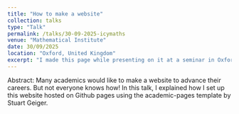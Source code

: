 ```yaml
---
title: "How to make a website"
collection: talks
type: "Talk"
permalink: /talks/30-09-2025-icymaths
venue: "Mathematical Institute"
date: 30/09/2025
location: "Oxford, United Kingdom"
excerpt: "I made this page while presenting on it at a seminar in Oxford"
---
```


Abstract: Many academics would like to make a website to advance their careers. But not everyone knows how! In this talk, I explained how I set up this website hosted on Github pages using the academic-pages template by Stuart Geiger.

